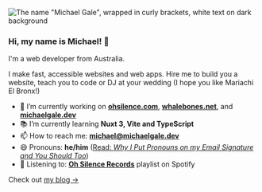 ![The name "Michael Gale", wrapped in curly brackets, white text on dark background](https://user-images.githubusercontent.com/4301358/132151782-6b631e30-b4ea-4c5c-a7b6-d94362df593a.png)

### Hi, my name is Michael! 👋

I'm a web developer from Australia.

I make fast, accessible websites and web apps. Hire me to build you a website, teach you to code or DJ at your wedding (I hope you like Mariachi El Bronx!)

- 🔭 I’m currently working on **[ohsilence.com](https://www.ohsilence.com/)**, **[whalebones.net](https://www.whalebones.net/)**, and **[michaelgale.dev](https://michaelgale.dev/)**
- 📚 I’m currently learning **Nuxt 3, Vite and TypeScript**
- 📫 How to reach me:  **[&#109;&#105;&#099;&#104;&#097;&#101;&#108;&#064;&#109;&#105;&#099;&#104;&#097;&#101;&#108;&#103;&#097;&#108;&#101;&#046;&#100;&#101;&#118;](mailto:&#109;&#105;&#099;&#104;&#097;&#101;&#108;&#064;&#109;&#105;&#099;&#104;&#097;&#101;&#108;&#103;&#097;&#108;&#101;&#046;&#100;&#101;&#118;)**
- 😄 Pronouns: **he/him** ([Read: _Why I Put Pronouns on my Email Signature and You Should Too_](https://medium.com/gender-inclusivit/why-i-put-pronouns-on-my-email-signature-and-linkedin-profile-and-you-should-too-d3dc942c8743))
- 🎵 Listening to: <!-- LN -->[**Oh Silence Records**](https://open.spotify.com/playlist/6lm8B1mf1v60pwyf7rkplp?si=0a3bddd5194c4d6a)<!-- ELN --> playlist on Spotify

Check out [my blog  &rarr;](https://michaelgale.dev/blog/)
